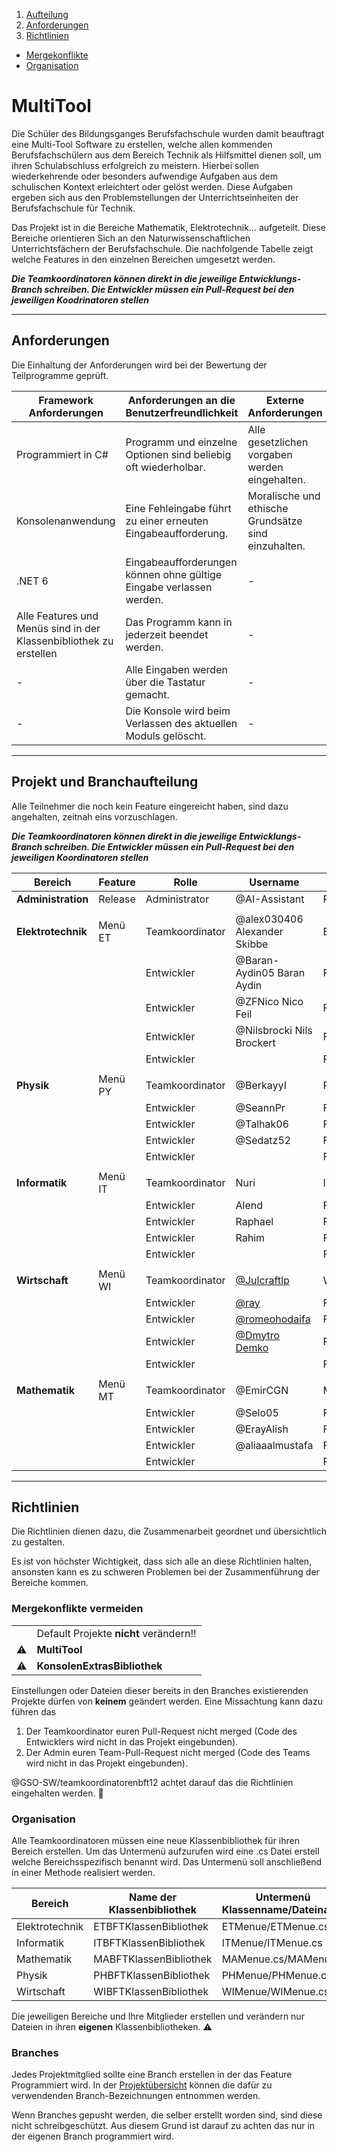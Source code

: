 1. [Aufteilung](#projekt-und-branchaufteilung)
2. [Anforderungen](#anforderungen)
3. [Richtlinien](#richtlinien)  
- [Mergekonflikte](#mergekonflikte-vermeiden)  
- [Organisation](#organisation)  


# MultiTool
Die Schüler des Bildungsganges Berufsfachschule wurden damit beauftragt eine Multi-Tool Software zu erstellen, welche allen kommenden Berufsfachschülern aus dem Bereich Technik als Hilfsmittel dienen soll, um ihren Schulabschluss erfolgreich zu meistern. Hierbei sollen wiederkehrende oder besonders aufwendige Aufgaben aus dem schulischen Kontext erleichtert oder gelöst werden. Diese Aufgaben ergeben sich aus den Problemstellungen der Unterrichtseinheiten der Berufsfachschule für Technik. 

Das Projekt ist in die Bereiche Mathematik, Elektrotechnik… aufgeteilt. Diese Bereiche orientieren Sich an den Naturwissenschaftlichen Unterrichtsfächern der Berufsfachschule. Die nachfolgende Tabelle zeigt welche Features in den einzelnen Bereichen umgesetzt werden.


***Die Teamkoordinatoren können direkt in die jeweilige Entwicklungs-Branch schreiben. Die Entwickler müssen ein Pull-Request bei den jeweiligen Koodrinatoren stellen*** 

---

## Anforderungen

Die Einhaltung der Anforderungen wird bei der Bewertung der Teilprogramme geprüft.

|Framework Anforderungen | Anforderungen an die Benutzerfreundlichkeit| Externe Anforderungen|
|----------|----------|----------|
|Programmiert in C#|Programm und einzelne Optionen sind beliebig oft wiederholbar.|Alle gesetzlichen vorgaben werden eingehalten.|
|Konsolenanwendung|Eine Fehleingabe führt zu einer erneuten Eingabeaufforderung.|Moralische und ethische Grundsätze sind einzuhalten.|
|.NET 6 |Eingabeaufforderungen können ohne gültige Eingabe verlassen werden. |-|
|Alle Features und Menüs sind in der Klassenbibliothek zu erstellen|Das Programm kann in jederzeit beendet werden.|-|
|-|Alle Eingaben werden über die Tastatur gemacht.|-|
|-|Die Konsole wird beim Verlassen des aktuellen Moduls gelöscht.|-|

---

## Projekt und Branchaufteilung

Alle Teilnehmer die noch kein Feature eingereicht haben, sind dazu angehalten, zeitnah eins vorzuschlagen. 

***Die Teamkoordinatoren können direkt in die jeweilige Entwicklungs-Branch schreiben. Die Entwickler müssen ein Pull-Request bei den jeweiligen Koordinatoren stellen*** 

| Bereich     	    | Feature 	|Rolle		        |Username	|Branch		             |
| --------------- 	| -------- 	|------		        |--------	|-----------	         |
|**Administration**	|Release    |Administrator		|@AI-Assistant|Release, main         |
|		                |	          |		              |      		|		                   |		
|**Elektrotechnik**	|Menü ET    |Teamkoordinator  |@alex030406 Alexander Skibbe         |ETEntwicklung,Feature1|
|                   |           |Entwickler       |@Baran-Aydin05 Baran Aydin         |Feature2              |
|                   |           |Entwickler       |@ZFNico Nico Feil         |Feature3              |
|                   |           |Entwickler       |@Nilsbrocki Nils Brockert        |Feature4              |
|                   |           |Entwickler       |         |Feature5              |
|		                |	          |              		|		      |		                   |		
|**Physik**	        |Menü PY 	  |Teamkoordinator  |@BerkayyI|PHEntwicklung	,Feature6|
|		                |           |Entwickler	      |@SeannPr |Feature7              |		
|		                |	          |Entwickler	      |@Talhak06|Feature8              |
|		                |           |Entwickler	      |@Sedatz52|Feature9              |
|		                |           |Entwickler       |         |Feature10             |		
|		                |	          |                 |         |                      |				
|**Informatik**	    |Menü IT    |Teamkoordinator  | Nuri    |ITEntwicklung,Feature11|				
|		                |	          |Entwickler       |	Alend	  |Feature12             |		
|		                |	          |Entwickler       | Raphael |Feature13             |	
|		                |	          |Entwickler       | Rahim   |Feature14             |			
|		                |	          |Entwickler       |         |Feature15             |			
|		                |	          |	                |		      |		                   |
|**Wirtschaft**	    |Menü WI    |Teamkoordinator  |<a href="https://github.com/Julcraftlp">@Julcraftlp</a>|WIEntwicklung,Feature16|				
|		                |           |Entwickler       |<a href="https://github.com/murii74">@ray</a>|Feature17             |		
|		                |	          |Entwickler       |<a href="https://github.com/romeohodeifa">@romeohodaifa</a>|Feature18             |		
|		                |	          |Entwickler       |<a href="https://github.com/demkodim">@Dmytro Demko</a>|Feature19             |
|		                |	          |Entwickler       |	        |Feature20             |	
|		                |	          |	              	|		      |                   	 |					
|**Mathematik**	    |Menü MT    |Teamkoordinator  | @EmirCGN        |MAEntwicklung,Feature21|				
|		                |           |Entwickler       | @Selo05        |Feature22             |		
|		                |           |Entwickler       | @ErayAlish        |Feature23             |		
|		                |           |Entwickler       | @aliaaalmustafa 	      |Feature24             |
|		                |           |Entwickler	      |       	|Feature25             |


---

## Richtlinien

Die Richtlinien dienen dazu, die Zusammenarbeit geordnet und übersichtlich zu gestalten. 

Es ist von höchster Wichtigkeit, dass sich alle an diese Richtlinien halten, ansonsten kann es zu schweren Problemen bei der Zusammenführung der Bereiche kommen. 

### Mergekonflikte vermeiden

|||
| ----------- 	| ----------- 	|
|  | Default Projekte **nicht** verändern!!|
| ⚠️ |**MultiTool** |
| ⚠️  |**KonsolenExtrasBibliothek**  |

Einstellungen oder Dateien dieser bereits in den Branches existierenden Projekte dürfen von **keinem** geändert werden. Eine Missachtung kann dazu führen das 

1. Der Teamkoordinator euren Pull-Request nicht merged (Code des Entwicklers wird nicht in das Projekt eingebunden).
2. Der Admin euren Team-Pull-Request nicht merged (Code des Teams wird nicht in das Projekt eingebunden).

@GSO-SW/teamkoordinatorenbft12  achtet darauf das die Richtlinien eingehalten werden. 🦅 


### Organisation

Alle Teamkoordinatoren müssen eine neue Klassenbibliothek für ihren Bereich erstellen. Um das Untermenü aufzurufen wird eine .cs Datei erstell welche Bereichsspezifisch benannt wird. Das Untermenü soll anschließend in einer Methode realisiert werden. 

|Bereich|Name der Klassenbibliothek|Untermenü Klassenname/Dateiname|Methodenbezeichnung|
| ----------- 	| ----------- 	| ----------- 	| ----------- 	|
| Elektrotechnik | ETBFTKlassenBibliothek|ETMenue/ETMenue.cs|ETSubMenue|
| Informatik|ITBFTKlassenBibliothek |ITMenue/ITMenue.cs|ITSubMenue|
| Mathematik  |MABFTKlassenBibliothek |MAMenue.cs/MAMenue|MASubMenue|
|Physik|PHBFTKlassenBibliothek|PHMenue/PHMenue.cs|PHSubMenue|
|Wirtschaft|WIBFTKlassenBibliothek|WIMenue/WIMenue.cs|WISubMenue|

Die jeweiligen Bereiche und Ihre Mitglieder erstellen und verändern nur Dateien in ihren **eigenen** Klassenbibliotheken. ⚠️ 

### Branches

Jedes Projektmitglied sollte eine Branch erstellen in der das Feature Programmiert wird. In der [Projektübersicht](#projekt-und-branchaufteilung) können die dafür zu verwendenden Branch-Bezeichnungen entnommen werden. 

Wenn Branches gepusht werden, die selber erstellt worden sind, sind diese nicht schreibgeschützt. Aus diesem Grund ist darauf zu achten das nur in der eigenen Branch programmiert wird.
